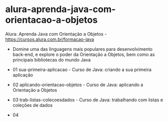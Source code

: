# alura-aprenda-java-com-orientacao-a-objetos

Alura: Aprenda Java com Orientação a Objetos - https://cursos.alura.com.br/formacao-java

- Domine uma das linguagens mais populares para desenvolvimento back-end, e explore o poder da Orientação a Objetos, bem como as principais bibliotecas do mundo Java

- 01 sua-primeira-aplicacao - Curso de Java: criando a sua primeira aplicação
- 02 aplicando-orientacao-objetos - Curso de Java: aplicando a Orientação a Objetos
- 03 trab-listas-colecoesdados - Curso de Java: trabalhando com listas e coleções de dados
- 04 